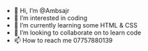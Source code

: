 - 👋 Hi, I’m @Ambsajr
- 👀 I’m interested in  coding 
- 🌱 I’m currently learning some HTML & CSS
- 💞️ I’m looking to collaborate on to learn code
- 📫 How to reach me 07757880139

<!---
Ambsajr/Ambsajr is a ✨ special ✨ repository because its `README.md` (this file) appears on your GitHub profile.
You can click the Preview link to take a look at your changes.
--->
